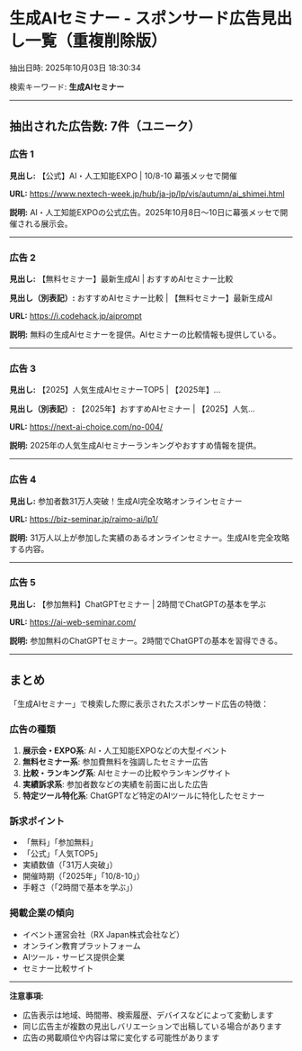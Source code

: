 # 生成AIセミナー - スポンサード広告見出し一覧（重複削除版）

抽出日時: 2025年10月03日 18:30:34

検索キーワード: **生成AIセミナー**

---

## 抽出された広告数: 7件（ユニーク）

### 広告 1

**見出し:** 【公式】AI・人工知能EXPO | 10/8-10 幕張メッセで開催

**URL:** https://www.nextech-week.jp/hub/ja-jp/lp/vis/autumn/ai_shimei.html

**説明:** AI・人工知能EXPOの公式広告。2025年10月8日～10日に幕張メッセで開催される展示会。

---

### 広告 2

**見出し:** 【無料セミナー】最新生成AI | おすすめAIセミナー比較

**見出し（別表記）:** おすすめAIセミナー比較 | 【無料セミナー】最新生成AI

**URL:** https://i.codehack.jp/aiprompt

**説明:** 無料の生成AIセミナーを提供。AIセミナーの比較情報も提供している。

---

### 広告 3

**見出し:** 【2025】人気生成AIセミナーTOP5 | 【2025年】...

**見出し（別表記）:** 【2025年】おすすめAIセミナー | 【2025】人気...

**URL:** https://next-ai-choice.com/no-004/

**説明:** 2025年の人気生成AIセミナーランキングやおすすめ情報を提供。

---

### 広告 4

**見出し:** 参加者数31万人突破！生成AI完全攻略オンラインセミナー

**URL:** https://biz-seminar.jp/raimo-ai/lp1/

**説明:** 31万人以上が参加した実績のあるオンラインセミナー。生成AIを完全攻略する内容。

---

### 広告 5

**見出し:** 【参加無料】ChatGPTセミナー | 2時間でChatGPTの基本を学ぶ

**URL:** https://ai-web-seminar.com/

**説明:** 参加無料のChatGPTセミナー。2時間でChatGPTの基本を習得できる。

---

## まとめ

「生成AIセミナー」で検索した際に表示されたスポンサード広告の特徴：

### 広告の種類
1. **展示会・EXPO系**: AI・人工知能EXPOなどの大型イベント
2. **無料セミナー系**: 参加費無料を強調したセミナー広告
3. **比較・ランキング系**: AIセミナーの比較やランキングサイト
4. **実績訴求系**: 参加者数などの実績を前面に出した広告
5. **特定ツール特化系**: ChatGPTなど特定のAIツールに特化したセミナー

### 訴求ポイント
- 「無料」「参加無料」
- 「公式」「人気TOP5」
- 実績数値（「31万人突破」）
- 開催時期（「2025年」「10/8-10」）
- 手軽さ（「2時間で基本を学ぶ」）

### 掲載企業の傾向
- イベント運営会社（RX Japan株式会社など）
- オンライン教育プラットフォーム
- AIツール・サービス提供企業
- セミナー比較サイト

---

**注意事項:**
- 広告表示は地域、時間帯、検索履歴、デバイスなどによって変動します
- 同じ広告主が複数の見出しバリエーションで出稿している場合があります
- 広告の掲載順位や内容は常に変化する可能性があります


